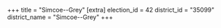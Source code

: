 +++
title = "Simcoe--Grey"
[extra]
election_id = 42
district_id = "35099"
district_name = "Simcoe--Grey"
+++
